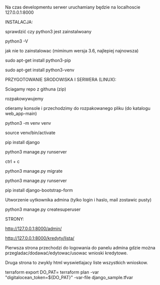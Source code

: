 Na czas developmentu serwer uruchamiany będzie na localhoscie 127.0.0.1:8000


INSTALACJA:

sprawdzić czy python3 jest zainstalwoany

python3 -V

jak nie to zainstalowac (miminum wersja 3.6, najlepiej najnowsza)

sudo apt-get install python3-pip

sudo apt-get install python3-venv



PRZYGOTOWANIE SRODOWISKA I SERWERA (LINUX):

Sciagamy repo z githuna (zip)

rozpakowywujemy

otieramy konsole i przechodzimy do rozpakowanego pliku (do katalogu web_app-main)

python3 -m venv venv

source venv/bin/activate

pip install django

python3 manage.py runserver

ctrl + c

python3 manage.py migrate

python3 manage.py runserver

pip install django-bootstrap-form


Utworzenie uytkownika admina (tylko login i haslo, mail zostawic pusty)

python3 manage.py createsuperuser


STRONY:

http://127.0.0.1:8000/admin/

http://127.0.0.1:8000/kredyty/lista/


Pierwsza strona przechodzi do logowania do panelu admina gdzie można przegladac/dodawać/edytowac/usowac wnioski kredytowe. 

Druga strona to zwykly html wyswietlajacy liste wszystkich wnioskow.


terraform
export DO_PAT=<TOKEN>
terraform plan -var "digitalocean_token=${DO_PAT}" -var-file django_sample.tfvar